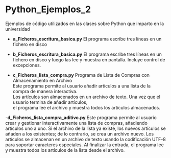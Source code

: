 # Python_Ejemplos_2
 Ejemplos de código utilizados en las clases sobre Python que imparto en la universidad

- **a_Ficheros_escritura_basica.py** 
El programa escribe tres líneas en un fichero en disco

- **b_Ficheros_escritura_basica.py** 
El programa escribe tres líneas en un fichero en disco y luego las lee 
y muestra en pantalla. 
Incluye control de excepciones.

- **c_Ficheros_lista_compra.py** 
Programa de Lista de Compras con Almacenamiento en Archivo<BR>
Este programa permite al usuario añadir artículos a una lista de la compra de manera interactiva.<BR>
Los artículos son almacenados en un archivo de texto. Una vez que el usuario termina de añadir artículos,<BR>
el programa lee el archivo y muestra todos los artículos almacenados.<BR>

-**d_Ficheros_lista_compra_aditivo.py**
Este programa permite al usuario crear y gestionar interactivamente una lista de compras, añadiendo artículos uno a uno. Si el archivo de la lista ya existe, los nuevos artículos se añaden a los existentes; de lo contrario, se crea un archivo nuevo. Los artículos se almacenan en un archivo de texto usando la codificación UTF-8 para soportar caracteres especiales. Al finalizar la entrada, el programa lee y muestra todos los artículos de la lista desde el archivo.


